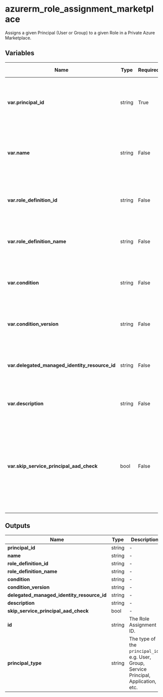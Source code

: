 # azurerm_role_assignment_marketplace

Assigns a given Principal (User or Group) to a given Role in a Private Azure Marketplace.

## Variables

| Name | Type | Required? | Default  | possible values | Description |
| ---- | ---- | --------- | -------- | ----------- | ----------- |
| **var.principal_id** | string | True | -  |  -  | The ID of the Principal (User, Group or Service Principal) to assign the Role Definition to. Changing this forces a new resource to be created. | 
| **var.name** | string | False | -  |  -  | A unique UUID/GUID for this Role Assignment - one will be generated if not specified. Changing this forces a new resource to be created. | 
| **var.role_definition_id** | string | False | -  |  -  | The Scoped-ID of the Role Definition. Changing this forces a new resource to be created. Conflicts with `role_definition_name`. | 
| **var.role_definition_name** | string | False | -  |  -  | The name of a built-in Role. Changing this forces a new resource to be created. Conflicts with `role_definition_id`. | 
| **var.condition** | string | False | -  |  -  | The condition that limits the resources that the role can be assigned to. Changing this forces a new resource to be created. | 
| **var.condition_version** | string | False | -  |  `1.0`, `2.0`  | The version of the condition. Possible values are `1.0` or `2.0`. Changing this forces a new resource to be created. | 
| **var.delegated_managed_identity_resource_id** | string | False | -  |  -  | The delegated Azure Resource ID which contains a Managed Identity. Changing this forces a new resource to be created. | 
| **var.description** | string | False | -  |  -  | The description for this Role Assignment. Changing this forces a new resource to be created. | 
| **var.skip_service_principal_aad_check** | bool | False | `False`  |  -  | If the `principal_id` is a newly provisioned `Service Principal` set this value to `true` to skip the `Azure Active Directory` check which may fail due to replication lag. This argument is only valid if the `principal_id` is a `Service Principal` identity. Defaults to `false`. Changing this forces a new resource to be created. | 



## Outputs

| Name | Type | Description |
| ---- | ---- | --------- | 
| **principal_id** | string  | - | 
| **name** | string  | - | 
| **role_definition_id** | string  | - | 
| **role_definition_name** | string  | - | 
| **condition** | string  | - | 
| **condition_version** | string  | - | 
| **delegated_managed_identity_resource_id** | string  | - | 
| **description** | string  | - | 
| **skip_service_principal_aad_check** | bool  | - | 
| **id** | string  | The Role Assignment ID. | 
| **principal_type** | string  | The type of the `principal_id`, e.g. User, Group, Service Principal, Application, etc. | 